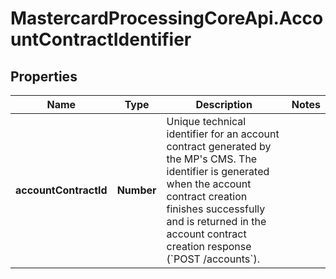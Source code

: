 # MastercardProcessingCoreApi.AccountContractIdentifier

## Properties

Name | Type | Description | Notes
------------ | ------------- | ------------- | -------------
**accountContractId** | **Number** | Unique technical identifier for an account contract generated by the MP&#39;s CMS. The identifier is generated when the account contract creation finishes successfully and is returned in the account contract creation response (&#x60;POST /accounts&#x60;).  | 


